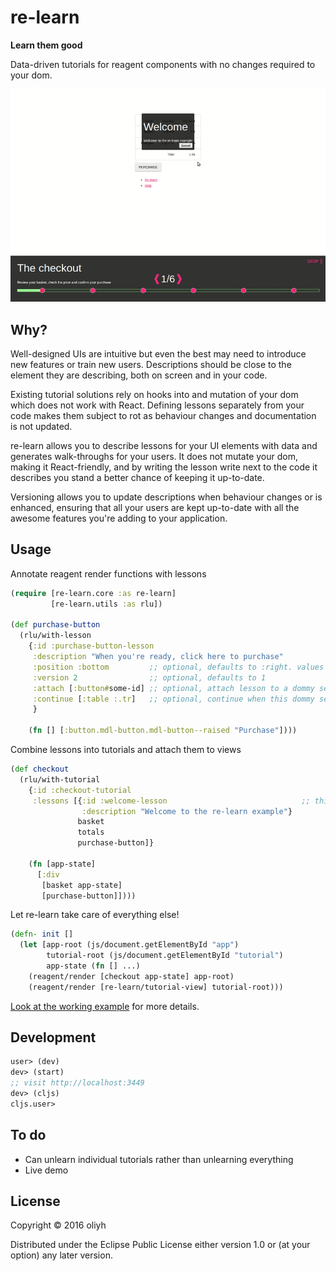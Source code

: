 # re-learn

**Learn them good**

Data-driven tutorials for reagent components with no changes required to your dom.

![](documentation/re-learn.gif?raw=true)

## Why?

Well-designed UIs are intuitive but even the best may need to introduce new features or train new users.
Descriptions should be close to the element they are describing, both on screen and in your code.

Existing tutorial solutions rely on hooks into and mutation of your dom which does not work with React. Defining lessons separately from your code makes them subject to rot as behaviour changes and documentation is not updated.

re-learn allows you to describe lessons for your UI elements with data and generates walk-throughs for your users. It does not mutate your dom, making it React-friendly, and by writing the lesson write next to the code it describes you stand a better chance of keeping it up-to-date.

Versioning allows you to update descriptions when behaviour changes or is enhanced, ensuring that all your users are kept up-to-date with all the awesome features you're adding to your application.

## Usage

Annotate reagent render functions with lessons

```clojure
(require [re-learn.core :as re-learn]
         [re-learn.utils :as rlu])

(def purchase-button
  (rlu/with-lesson
    {:id :purchase-button-lesson
     :description "When you're ready, click here to purchase"
     :position :bottom         ;; optional, defaults to :right. values are :left, :right, :bottom, :unattached and :top (experimental)
     :version 2                ;; optional, defaults to 1
     :attach [:button#some-id] ;; optional, attach lesson to a dommy selector, see https://github.com/plumatic/dommy for use
     :continue [:table :.tr]   ;; optional, continue when this dommy selector is clicked
     }

    (fn [] [:button.mdl-button.mdl-button--raised "Purchase"])))
```

Combine lessons into tutorials and attach them to views

```clojure
(def checkout
  (rlu/with-tutorial
    {:id :checkout-tutorial
     :lessons [{:id :welcome-lesson                              ;; this is an inline lesson, not attached to anything
                :description "Welcome to the re-learn example"}
               basket
               totals
               purchase-button]}

    (fn [app-state]
      [:div
       [basket app-state]
       [purchase-button]])))
```

Let re-learn take care of everything else!

```clojure
(defn- init []
  (let [app-root (js/document.getElementById "app")
        tutorial-root (js/document.getElementById "tutorial")
        app-state (fn [] ...)
    (reagent/render [checkout app-state] app-root)
    (reagent/render [re-learn/tutorial-view] tutorial-root)))
```

[Look at the working example](example/checkout/app.cljs) for more details.

## Development

```clojure
user> (dev)
dev> (start)
;; visit http://localhost:3449
dev> (cljs)
cljs.user>
```

## To do
- Can unlearn individual tutorials rather than unlearning everything
- Live demo

## License

Copyright © 2016 oliyh

Distributed under the Eclipse Public License either version 1.0 or (at
your option) any later version.
